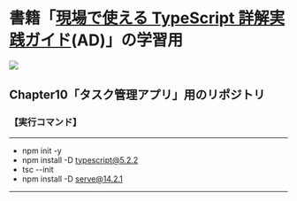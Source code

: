 # 書籍「[現場で使える TypeScript 詳解実践ガイド](https://amzn.to/4dhLaho)(AD)」の学習用

![](https://c.media-amazon.com/images/I/81NFKx3OuRL._SY522_.jpg)

## Chapter10「タスク管理アプリ」用のリポジトリ

### 【実行コマンド】

---

- npm init -y
- npm install -D typescript@5.2.2
- tsc --init
- npm install -D serve@14.2.1

---
